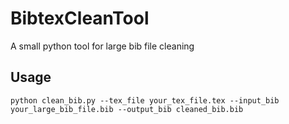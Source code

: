 # BibtexCleanTool
A small python tool for large bib file cleaning

## Usage
```
python clean_bib.py --tex_file your_tex_file.tex --input_bib your_large_bib_file.bib --output_bib cleaned_bib.bib
```

